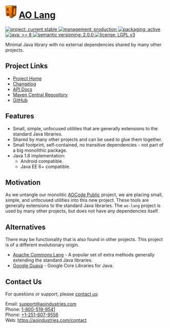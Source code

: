 # [<img src="ao-logo.png" alt="AO Logo" width="35" height="40">](https://github.com/aoindustries) [AO Lang](https://github.com/aoindustries/ao-lang)
<p>
	<a href="https://aoindustries.com/life-cycle#project-current-stable">
		<img src="https://aoindustries.com/ao-badges/project-current-stable.svg" alt="project: current stable" />
	</a>
	<a href="https://aoindustries.com/life-cycle#management-production">
		<img src="https://aoindustries.com/ao-badges/management-production.svg" alt="management: production" />
	</a>
	<a href="https://aoindustries.com/life-cycle#packaging-active">
		<img src="https://aoindustries.com/ao-badges/packaging-active.svg" alt="packaging: active" />
	</a>
	<br />
	<a href="https://docs.oracle.com/javase/8/docs/api/">
		<img src="https://aoindustries.com/ao-badges/java-8.svg" alt="java: &gt;= 8" />
	</a>
	<a href="http://semver.org/spec/v2.0.0.html">
		<img src="https://aoindustries.com/ao-badges/semver-2.0.0.svg" alt="semantic versioning: 2.0.0" />
	</a>
	<a href="https://www.gnu.org/licenses/lgpl-3.0">
		<img src="https://aoindustries.com/ao-badges/license-lgpl-3.0.svg" alt="license: LGPL v3" />
	</a>
</p>

Minimal Java library with no external dependencies shared by many other projects.

## Project Links
* [Project Home](https://aoindustries.com/ao-lang/)
* [Changelog](https://aoindustries.com/ao-lang/changelog)
* [API Docs](https://aoindustries.com/ao-lang/apidocs/)
* [Maven Central Repository](https://search.maven.org/artifact/com.aoindustries/ao-lang)
* [GitHub](https://github.com/aoindustries/ao-lang)

## Features
* Small, simple, unfocused utilities that are generally extensions to the standard Java libraries.
* Shared by many other projects and can be used to glue them together.
* Small footprint, self-contained, no transitive dependencies - not part of a big monolithic package.
* Java 1.8 implementation:
    * Android compatible.
    * Java EE 6+ compatible.

## Motivation
As we untangle our monolitic [AOCode Public](https://github.com/aoindustries/aocode-public) project, we are placing small, simple, and unfocused utilities into this new project.  These tools are generally extensions to the standard Java libraries.  The `ao-lang` project is used by many other projects, but does not have any dependencies itself.

## Alternatives
There may be functionality that is also found in other projects.  This project is of a different evolutionary origin.
* [Apache Commons Lang](https://commons.apache.org/proper/commons-lang/) - A popular set of extra methods generally extending the standard Java libraries.
* [Google Guava](https://github.com/google/guava) - Google Core Libraries for Java.

## Contact Us
For questions or support, please [contact us](https://aoindustries.com/contact):

Email: [support@aoindustries.com](mailto:support@aoindustries.com)  
Phone: [1-800-519-9541](tel:1-800-519-9541)  
Phone: [+1-251-607-9556](tel:+1-251-607-9556)  
Web: https://aoindustries.com/contact
